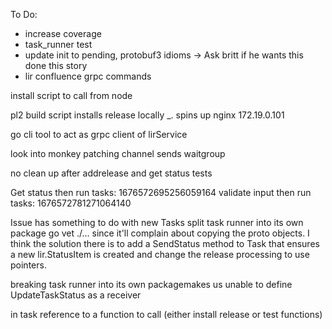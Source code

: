 To Do:
- increase coverage
- task_runner test
- update init to pending, protobuf3 idioms -> Ask britt if he wants this done this story
- lir confluence grpc commands

install script to call from node

pl2 build script installs release locally _. spins up nginx 172.19.0.101

go cli tool to act as grpc client of lirService

look into monkey patching channel sends
waitgroup

no clean up after addrelease and get status tests

Get status then run tasks: 1676572695256059164
validate input then run tasks: 1676572781271064140

Issue has something to do with new Tasks
split task runner into its own package
go vet ./... since it'll complain about copying the proto objects. I think the solution there is to add a SendStatus method to Task that ensures a new lir.StatusItem is created and change the release processing to use pointers.

breaking task runner into its own packagemakes us unable to define UpdateTaskStatus as a receiver

in task reference to a function to call (either install release or test functions)